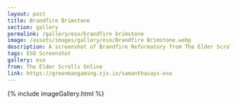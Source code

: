 ```yaml
---
layout: post
title: Brandfire Brimstone
section: gallery
permalink: /gallery/eso/brandfire brimstone
image: /assets/images/gallery/eso/Brandfire Brimstone.webp
description: A screenshot of Brandfire Reformatory from The Elder Scrolls Online, taken by Samantha Says.
tags: ESO Screenshot
gallery: eso
from: The Elder Scrolls Online
link: https://greenmangaming.sjv.io/samanthasays-eso
---
```

{% include imageGallery.html %}